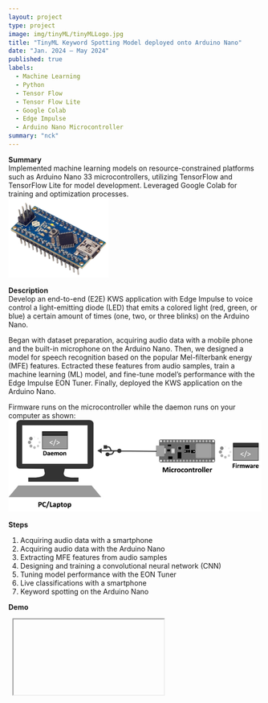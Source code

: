 ```yaml
---
layout: project
type: project
image: img/tinyML/tinyMLLogo.jpg
title: "TinyML Keyword Spotting Model deployed onto Arduino Nano"
date: "Jan. 2024 – May 2024"
published: true
labels:
  - Machine Learning
  - Python
  - Tensor Flow
  - Tensor Flow Lite
  - Google Colab
  - Edge Impulse
  - Arduino Nano Microcontroller
summary: "nck"
---
```

**Summary**   
Implemented machine learning models on resource-constrained platforms such as Arduino Nano 33 microcontrollers, utilizing TensorFlow and TensorFlow Lite for model development. Leveraged Google
Colab for training and optimization processes.      
<img width="200px" src="../img/tinyML/arduinoNano.png" class="img-thumbnail" >   

**Description**   
Develop an end-to-end (E2E) KWS application with Edge Impulse to voice control a light-emitting diode (LED) that emits a colored light (red, green, or blue) a certain amount of times (one, two, or three blinks) on the Arduino Nano.   

Began with dataset preparation, acquiring audio data with a mobile phone and the built-in microphone on the Arduino Nano. Then, we designed a model for speech recognition based on the popular Mel-filterbank energy (MFE) features. Ectracted these features from audio samples, train a machine learning (ML) model, and fine-tune model’s performance with the Edge Impulse EON Tuner. Finally, deployed the KWS application on the Arduino Nano.   

Firmware runs on the microcontroller while the daemon runs on your computer as shown:   
<img width="600px" src="../img/tinyML/tinyMLProcess.png" class="img-thumbnail" >   

**Steps**   
1. Acquiring audio data with a smartphone   
2. Acquiring audio data with the Arduino Nano   
3. Extracting MFE features from audio samples   
4. Designing and training a convolutional neural network (CNN)   
5. Tuning model performance with the EON Tuner   
6. Live classifications with a smartphone   
7. Keyword spotting on the Arduino Nano   

**Demo**   
<div class="text-center p-4">
  <iframe 
    src="https://youtube.com/shorts/W4ZFZW9YG8c?feature=share" 
    width="560" 
    height="315" 
    frameborder="0" 
    allow="autoplay; encrypted-media; picture-in-picture" 
    allowfullscreen>
  </iframe>
</div>
